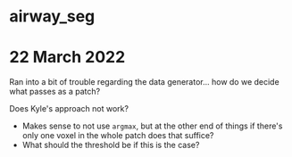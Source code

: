 # airway_seg

# 22 March 2022

Ran into a bit of trouble regarding the data generator... how do we decide what passes as a patch?

Does Kyle's approach not work?
- Makes sense to not use `argmax`, but at the other end of things if there's only one voxel in the whole patch does that suffice?
- What should the threshold be if this is the case?
